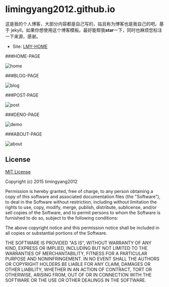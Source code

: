 # limingyang2012.github.io


这是我的个人博客，大部分内容都是自己写的，姑且称为博客也是我自己的吧。基于 jekyll。如果你想使用这个博客模板。最好能帮我**star**一下，同时也麻烦您标注一下来源，感谢。

* Site: [LMY-HOME](limingyang2012.github.io)

###HOME-PAGE

![home](https://github.com/limingyang2012/limingyang2012.github.io/blob/master/assets/readme/home.jpg)

###BLOG-PAGE

![blog](https://github.com/limingyang2012/limingyang2012.github.io/blob/master/assets/readme/blog.jpg)

###POST-PAGE

![post](https://github.com/limingyang2012/limingyang2012.github.io/blob/master/assets/readme/post.jpg)

###DENO-PAGE

![demo](https://github.com/limingyang2012/limingyang2012.github.io/blob/master/assets/readme/demo.jpg)

###ABOUT-PAGE

![about](https://github.com/limingyang2012/limingyang2012.github.io/blob/master/assets/readme/about.jpg)

## License

[MIT License](https://github.com/limingyang2012/limingyang2012.github.io/blob/master/LICENSE)

Copyright (c) 2015 limingyang2012

Permission is hereby granted, free of charge, to any person obtaining a copy
of this software and associated documentation files (the "Software"), to deal
in the Software without restriction, including without limitation the rights
to use, copy, modify, merge, publish, distribute, sublicense, and/or sell
copies of the Software, and to permit persons to whom the Software is
furnished to do so, subject to the following conditions:

The above copyright notice and this permission notice shall be included in
all copies or substantial portions of the Software.

THE SOFTWARE IS PROVIDED "AS IS", WITHOUT WARRANTY OF ANY KIND, EXPRESS OR
IMPLIED, INCLUDING BUT NOT LIMITED TO THE WARRANTIES OF MERCHANTABILITY,
FITNESS FOR A PARTICULAR PURPOSE AND NONINFRINGEMENT. IN NO EVENT SHALL THE
AUTHORS OR COPYRIGHT HOLDERS BE LIABLE FOR ANY CLAIM, DAMAGES OR OTHER
LIABILITY, WHETHER IN AN ACTION OF CONTRACT, TORT OR OTHERWISE, ARISING FROM,
OUT OF OR IN CONNECTION WITH THE SOFTWARE OR THE USE OR OTHER DEALINGS IN
THE SOFTWARE.

